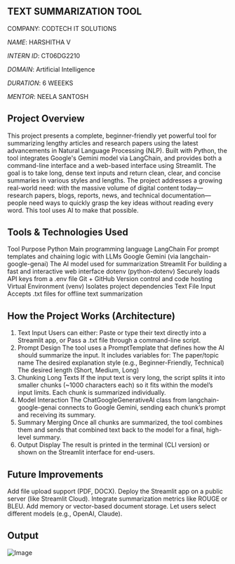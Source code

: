 ## TEXT SUMMARIZATION TOOL

COMPANY: CODTECH IT SOLUTIONS

*NAME*: HARSHITHA V

*INTERN ID*: CT06DG2210

*DOMAIN*: Artificial Intelligence 

*DURATION*: 6 WEEEKS

*MENTOR*: NEELA SANTOSH

## Project Overview
This project presents a complete, beginner-friendly yet powerful tool for summarizing lengthy articles and research papers using the latest advancements in Natural Language Processing (NLP).
Built with Python, the tool integrates Google's Gemini model via LangChain, and provides both a command-line interface and a web-based interface using Streamlit. 
The goal is to take long, dense text inputs and return clean, clear, and concise summaries in various styles and lengths.
The project addresses a growing real-world need: with the massive volume of digital content today—research papers, blogs, reports, news, and technical documentation—people need ways to quickly grasp the key ideas without reading every word. This tool uses AI to make that possible.

## Tools & Technologies Used
Tool	                                         Purpose
Python	                                     Main programming language
LangChain	                                   For prompt templates and chaining logic with LLMs
Google Gemini (via langchain-google-genai)	 The AI model used for summarization
Streamlit	                                   For building a fast and interactive web interface
dotenv (python-dotenv)	                     Securely loads API keys from a .env file
Git + GitHub	                               Version control and code hosting
Virtual Environment (venv)	                 Isolates project dependencies
Text File Input	                             Accepts .txt files for offline text summarization

## How the Project Works (Architecture)
1. Text Input
Users can either:
Paste or type their text directly into a Streamlit app, or
Pass a .txt file through a command-line script.
2. Prompt Design
The tool uses a PromptTemplate that defines how the AI should summarize the input. It includes variables for:
The paper/topic name
The desired explanation style (e.g., Beginner-Friendly, Technical)
The desired length (Short, Medium, Long)
3. Chunking Long Texts
If the input text is very long, the script splits it into smaller chunks (~1000 characters each) so it fits within the model’s input limits. Each chunk is summarized individually.
4. Model Interaction
The ChatGoogleGenerativeAI class from langchain-google-genai connects to Google Gemini, sending each chunk’s prompt and receiving its summary.
5. Summary Merging
Once all chunks are summarized, the tool combines them and sends that combined text back to the model for a final, high-level summary.
6. Output Display
The result is printed in the terminal (CLI version) or shown on the Streamlit interface for end-users.

## Future Improvements
Add file upload support (PDF, DOCX).
Deploy the Streamlit app on a public server (like Streamlit Cloud).
Integrate summarization metrics like ROUGE or BLEU.
Add memory or vector-based document storage.
Let users select different models (e.g., OpenAI, Claude).

## Output
![Image](https://github.com/user-attachments/assets/44ba6eda-6d5d-4231-9ad5-2118d0008c20)
